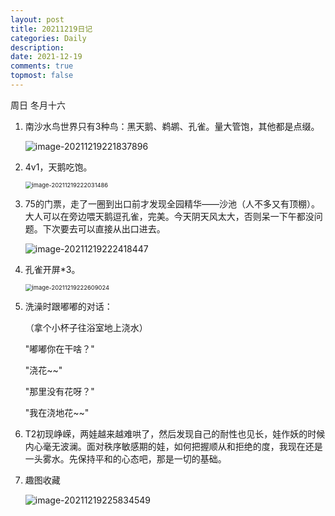 ```yaml
---
layout: post
title: 20211219日记
categories: Daily
description: 
date: 2021-12-19
comments: true
topmost: false
---
```


周日 冬月十六

1. 南沙水鸟世界只有3种鸟：黑天鹅、鹈鹕、孔雀。量大管饱，其他都是点缀。

   ![image-20211219221837896](https://cdn.jsdelivr.net/gh/bong860313/MyImage/202112192218216.png)

2. 4v1，天鹅吃饱。

   <img src="https://cdn.jsdelivr.net/gh/bong860313/MyImage/202112192220277.png" alt="image-20211219222031486" style="zoom:67%;" />

3. 75的门票，走了一圈到出口前才发现全园精华——沙池（人不多又有顶棚）。大人可以在旁边喂天鹅逗孔雀，完美。今天阴天风太大，否则呆一下午都没问题。下次要去可以直接从出口进去。

   <img src="https://cdn.jsdelivr.net/gh/bong860313/MyImage/202112192224876.png" alt="image-20211219222418447"  />

4. 孔雀开屏*3。

   <img src="https://cdn.jsdelivr.net/gh/bong860313/MyImage/202112192226637.png" alt="image-20211219222609024" style="zoom:67%;" />

5. 洗澡时跟嘟嘟的对话：

   （拿个小杯子往浴室地上浇水）

   "嘟嘟你在干啥？"

   "浇花~~"

   "那里没有花呀？"

   "我在浇地花~~"

1. T2初现峥嵘，两娃越来越难哄了，然后发现自己的耐性也见长，娃作妖的时候内心毫无波澜。面对秩序敏感期的娃，如何把握顺从和拒绝的度，我现在还是一头雾水。先保持平和的心态吧，那是一切的基础。

7. 趣图收藏

   <img src="https://cdn.jsdelivr.net/gh/bong860313/MyImage/202112192258843.png" alt="image-20211219225834549"  />
